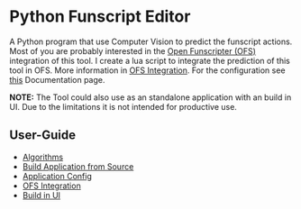 # Python Funscript Editor

A Python program that use Computer Vision to predict the funscript actions. Most of you are probably interested in the [Open Funscripter (OFS)](https://github.com/OpenFunscripter/OFS) integration of this tool. I create a lua script to integrate the prediction of this tool in OFS. More information in [OFS Integration](user-guide/ofs-integration.md). For the configuration see [this](user-guide/config.md) Documentation page.

**NOTE:** The Tool could also use as an standalone application with an build in UI. Due to the limitations it is not intended for productive use.

## User-Guide

- [Algorithms](user-guide/algorithms.md)
- [Build Application from Source](user-guide/build.md)
- [Application Config](user-guide/config.md)
- [OFS Integration](user-guide/ofs-integration.md)
- [Build in UI](user-guide/ui.md)
